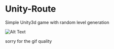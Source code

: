 # Unity-Route
 Simple Unity3d game with random level generation

![Alt Text](https://giphy.com/gifs/16CIAdmtA4s6JwIlQL)

sorry for the gif quality 
